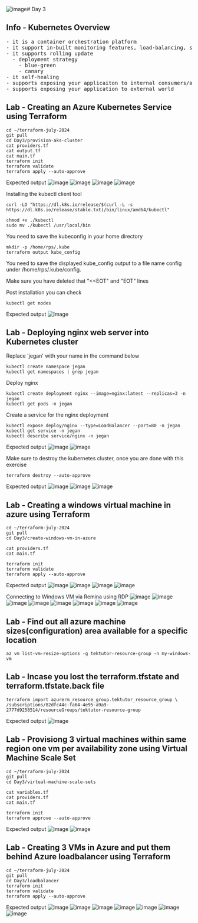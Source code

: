 ![image](https://github.com/tektutor/terraform-july-2024/assets/12674043/9423fd10-5c08-4db4-902f-02f43d4ef112)# Day 3

## Info - Kubernetes Overview
<pre>
- it is a container orchestration platform
- it support in-built monitoring features, load-balancing, scale up/down
- it supports rolling update
  - deployment strategy
    - blue-green
    - canary
- it self-healing
- supports exposing your applicaiton to internal consumers/applications only
- supports exposing your application to external world
</pre>

## Lab - Creating an Azure Kubernetes Service using Terraform
```
cd ~/terraform-july-2024
git pull
cd Day3/provision-aks-cluster
cat providers.tf
cat output.tf
cat main.tf
terraform init
terraform validate
terraform apply --auto-approve
```

Expected output
![image](https://github.com/tektutor/terraform-july-2024/assets/12674043/f42b47dc-8f47-45a6-b9f6-c95abab39a81)
![image](https://github.com/tektutor/terraform-july-2024/assets/12674043/45a7ce99-60e9-4cfc-8d03-f2e51ff6ff57)
![image](https://github.com/tektutor/terraform-july-2024/assets/12674043/f72e552b-5e5c-409f-b83b-33c606441ea8)
![image](https://github.com/tektutor/terraform-july-2024/assets/12674043/5a9985a4-4a31-4879-878a-88cf1c35d04e)

Installing the kubectl client tool
```
curl -LO "https://dl.k8s.io/release/$(curl -L -s https://dl.k8s.io/release/stable.txt)/bin/linux/amd64/kubectl"

chmod +x ./kubectl
sudo mv ./kubectl /usr/local/bin
```

You need to save the kubeconfig in your home directory
```
mkdir -p /home/rps/.kube
terraform output kube_config
```
You need to save the displayed kube_config output to a file name config under /home/rps/.kube/config.

Make sure you have deleted that "<<EOT" and "EOT" lines

Post installation you can check
```
kubectl get nodes
```
Expected output
![image](https://github.com/tektutor/terraform-july-2024/assets/12674043/dccbffcf-8f99-4799-ab59-3e72683d6d9c)


## Lab - Deploying nginx web server into Kubernetes cluster
Replace 'jegan' with your name in the command below
```
kubectl create namespace jegan
kubectl get namespaces | grep jegan
```

Deploy nginx
```
kubectl create deployment nginx --image=nginx:latest --replicas=3 -n jegan
kubectl get pods -n jegan
```

Create a service for the nginx deployment
```
kubectl expose deploy/nginx --type=LoadBalancer --port=80 -n jegan
kubectl get service -n jegan
kubectl describe service/nginx -n jegan
```
Expected output
![image](https://github.com/tektutor/terraform-july-2024/assets/12674043/e22e4cdf-b118-4243-8aac-d60142b692f2)
![image](https://github.com/tektutor/terraform-july-2024/assets/12674043/7f260b84-1b20-484b-b1e8-d4fe0bae2138)

Make sure to destroy the kubernetes cluster, once you are done with this exercise
```
terraform destroy --auto-approve
```

Expected output
![image](https://github.com/tektutor/terraform-july-2024/assets/12674043/561d4d34-c863-45c7-8a0d-7b99084f4e0e)
![image](https://github.com/tektutor/terraform-july-2024/assets/12674043/d09d6e86-99c5-4bad-877d-11730d8c49c5)
![image](https://github.com/tektutor/terraform-july-2024/assets/12674043/444d0f22-8588-4388-831a-c8919b222125)


## Lab - Creating a windows virtual machine in azure using Terraform
```
cd ~/terraform-july-2024
git pull
cd Day3/create-windows-vm-in-azure

cat providers.tf
cat main.tf

terraform init
terraform validate
terraform apply --auto-approve
```

Expected output
![image](https://github.com/tektutor/terraform-july-2024/assets/12674043/5d6a327e-1750-448f-9b4b-1d6c5955b01b)
![image](https://github.com/tektutor/terraform-july-2024/assets/12674043/faa4b938-fa6c-4e64-b099-974d778c8745)
![image](https://github.com/tektutor/terraform-july-2024/assets/12674043/06a0552d-6008-410e-bb1e-dcc1e66f658e)
![image](https://github.com/tektutor/terraform-july-2024/assets/12674043/c0e4d361-ad15-4a96-864e-35f62a434aa7)

Connecting to Windows VM via Remina using RDP
![image](https://github.com/tektutor/terraform-july-2024/assets/12674043/3e4f8031-26a5-4479-a5de-022759135cbd)
![image](https://github.com/tektutor/terraform-july-2024/assets/12674043/32b1db17-47aa-4312-848c-8355f4ec4166)
![image](https://github.com/tektutor/terraform-july-2024/assets/12674043/207f1247-3324-46c8-b989-ce2ba36c574e)
![image](https://github.com/tektutor/terraform-july-2024/assets/12674043/0e50ef85-cc0c-4c1d-b429-f664157ab3a5)
![image](https://github.com/tektutor/terraform-july-2024/assets/12674043/98f8e312-e40a-4491-89ed-c15b50d6387f)
![image](https://github.com/tektutor/terraform-july-2024/assets/12674043/a1c55711-0104-4d57-90f1-399fa36e9001)
![image](https://github.com/tektutor/terraform-july-2024/assets/12674043/3004487b-f9a4-499a-a753-202eb55ce351)
![image](https://github.com/tektutor/terraform-july-2024/assets/12674043/f6c751d0-172e-4099-b5a4-6a31446cc9a4)


## Lab - Find out all azure machine sizes(configuration) area available for a specific location
```
az vm list-vm-resize-options -g tektutor-resource-group -n my-windows-vm
```

## Lab - Incase you lost the terraform.tfstate and terraform.tfstate.back file
```
terraform import azurerm_resource_group.tektutor_resource_group \
/subscriptions/82dfc44c-fa64-4e95-a9a9-2777d9258514/resourceGroups/tektutor-resource-group
```
Expected output
![image](https://github.com/tektutor/terraform-july-2024/assets/12674043/baa67562-8ace-47e6-bcba-9d370342037e)


## Lab - Provisiong 3 virtual machines within same region one vm per availability zone using Virtual Machine Scale Set
```
cd ~/terraform-july-2024
git pull
cd Day3/virtual-machine-scale-sets

cat variables.tf
cat providers.tf
cat main.tf

terraform init
terraform approve --auto-approve
```

Expected output
![image](https://github.com/tektutor/terraform-july-2024/assets/12674043/ef26cbcc-5537-4b7e-8fdb-7425098dbfab)
![image](https://github.com/tektutor/terraform-july-2024/assets/12674043/dffd5095-b5e0-4601-9ae1-7833ef1e26ce)

## Lab - Creating 3 VMs in Azure and put them behind Azure loadbalancer using Terraform
```
cd ~/terraform-july-2024
git pull
cd Day3/loadbalancer
terraform init
terraform validate
terraform apply --auto-approve
```

Expected output
![image](https://github.com/tektutor/terraform-july-2024/assets/12674043/9238f4d2-6f99-4a81-aead-9d4c698f4143)
![image](https://github.com/tektutor/terraform-july-2024/assets/12674043/f53e0366-a315-450b-88a9-8c9aaa1404fd)
![image](https://github.com/tektutor/terraform-july-2024/assets/12674043/029ba437-368d-4fae-b02c-0bf186cabe6d)
![image](https://github.com/tektutor/terraform-july-2024/assets/12674043/aed49ea5-9d55-4493-956a-d4cfb878daea)
![image](https://github.com/tektutor/terraform-july-2024/assets/12674043/9ac796fd-c4e7-4a2a-bb10-209e80ad0a72)
![image](https://github.com/tektutor/terraform-july-2024/assets/12674043/95af583b-72ef-4852-97b3-98ebb92b43ed)
![image](https://github.com/tektutor/terraform-july-2024/assets/12674043/77708153-35fb-4214-9bc4-68e45240f0ef)
